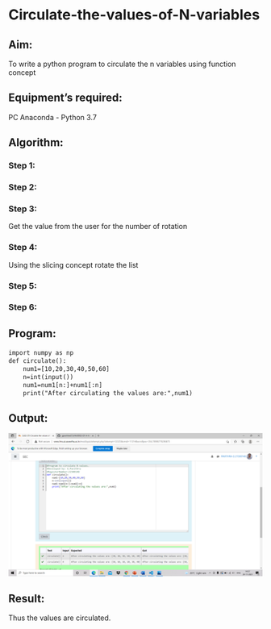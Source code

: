 # Circulate-the-values-of-N-variables
## Aim:
To write a python program to circulate the n variables using function concept
## Equipment’s required:
PC
Anaconda - Python 3.7
## Algorithm: 
### Step 1: 
### Step 2: 
### Step 3: 
Get the value from the user for the number of rotation
### Step 4: 
Using the slicing concept rotate the list

### Step 5: 
### Step 6: 
## Program:
~~~
import numpy as np
def circulate():
    num1=[10,20,30,40,50,60]
    n=int(input())
    num1=num1[n:]+num1[:n]
    print("After circulating the values are:",num1)
~~~    
## Output:
![Github logo](circulate.png)

## Result:
Thus the values are circulated.
